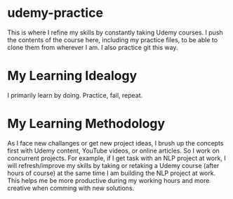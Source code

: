 # udemy-practice
This is where I refine my skills by constantly taking Udemy courses. I push the contents of the course here, including my practice files, to be able to clone them from wherever I am. I also practice git this way.

# My Learning Idealogy
I primarily learn by doing. Practice, fail, repeat. 

# My Learning Methodology
As I face new challanges or get new project ideas, I brush up the concepts first with Udemy content, YouTube videos, or online articles. So I work on concurrent projects. For example, if I get task with an NLP project at work, I will refresh/improve my skills by taking or retaking a Udemy course (after hours of course) at the same time I am building the NLP project at work. This helps me be more productive during my working hours and more creative when comming with new solutions.
